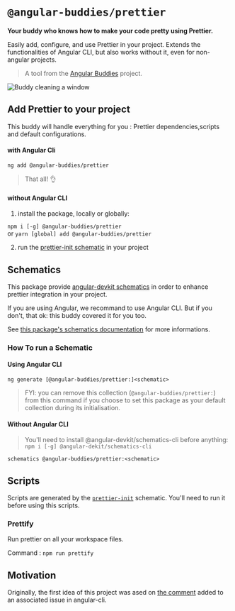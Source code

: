 # `@angular-buddies/prettier`

**Your buddy who knows how to make your code pretty using Prettier.**

Easily add, configure, and use Prettier in your project. Extends the functionalities of Angular CLI, but also works without it, even for non-angular projects.

> A tool from the [Angular Buddies][root] project.

![Buddy cleaning a window](https://user-images.githubusercontent.com/7578400/47610736-1ab9d480-da5d-11e8-8c3b-704deab17d45.gif)

## Add Prettier to your project

This buddy will handle everything for you : Prettier dependencies,scripts and default configurations.

#### with Angular Cli

`ng add @angular-buddies/prettier`

> That all! :ok_hand:

#### without Angular CLI

1.  install the package, locally or globally:

`npm i [-g] @angular-buddies/prettier`\
or `yarn [global] add @angular-buddies/prettier`

2.  run the [prettier-init schematic][init-doc] in your project

## Schematics

This package provide [angular-devkit schematics](https://www.npmjs.com/package/@angular-devkit/schematics) in order to enhance prettier integration in your project.

If you are using Angular, we recommand to use Angular CLI. But if you don't, that ok: this buddy covered it for you too.

See [this package's schematics documentation][schematics-doc] for more informations.

### How To run a Schematic

#### Using Angular CLI

`ng generate [@angular-buddies/prettier:]<schematic>`

> FYI: you can remove this collection (`@angular-buddies/prettier:`)
> from this command if you choose to set this package as your default collection during its initialisation.

#### Without Angular CLI

> You'll need to install @angular-devkit/schematics-cli before anything:\
> `npm i [-g] @angular-dekit/schematics-cli`

`schematics @angular-buddies/prettier:<schematic>`

## Scripts

Scripts are generated by the [`prettier-init`][init-doc] schematic. You'll need to run it before using this scripts.

### Prettify

Run prettier on all your workspace files.

Command : `npm run prettify`

## Motivation

Originally, the first idea of this project was ased on [the comment](https://github.com/angular/angular-cli/issues/7379#issuecomment-324615905) added to an associated issue in angular-cli.

[root]: https://github.com/angular-buddies/angular-buddies
[schematics-doc]: https://github.com/angular-buddies/angular-buddies/blob/master/packages/prettier/doc/schematics.md
[init-doc]: https://github.com/angular-buddies/angular-buddies/blob/master/packages/prettier/doc/schematics.md#prettier-init
